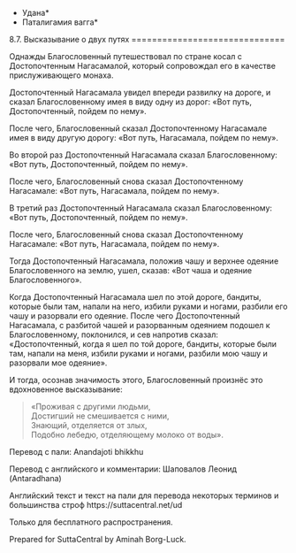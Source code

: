 * Удана*
* Паталигамия вагга*

8\.7\. Высказывание о двух путях
\=\=\=\=\=\=\=\=\=\=\=\=\=\=\=\=\=\=\=\=\=\=\=\=\=\=\=\=\=\=

Однажды Благословенный путешествовал по стране косал с Достопочтенным Нагасамалой, который сопровождал его в качестве прислуживающего монаха\.

Достопочтенный Нагасамала увидел впереди развилку на дороге, и сказал Благословенному имея в виду одну из дорог: «Вот путь, Достопочтенный, пойдем по нему»\.

После чего, Благословенный сказал Достопочтенному Нагасамале имея в виду другую дорогу: «Вот путь, Нагасамала, пойдем по нему»\.

Во второй раз Достопочтенный Нагасамала сказал Благословенному: «Вот путь, Достопочтенный, пойдем по нему»\.

После чего, Благословенный снова сказал Достопочтенному Нагасамале: «Вот путь, Нагасамала, пойдем по нему»\.

В третий раз Достопочтенный Нагасамала сказал Благословенному: «Вот путь, Достопочтенный, пойдем по нему»\.

После чего, Благословенный снова сказал Достопочтенному Нагасамале: «Вот путь, Нагасамала, пойдем по нему»\.

Тогда Достопочтенный Нагасамала, положив чашу и верхнее одеяние Благословенного на землю, ушел, сказав: «Вот чаша и одеяние Благословенного»\.

Когда Достопочтенный Нагасамала шел по этой дороге, бандиты, которые были там, напали на него, избили руками и ногами, разбили его чашу и разорвали его одеяние\. После чего Достопочтенный Нагасамала, с разбитой чашей и разорванным одеянием подошел к Благословенному, поклонился, и сев напротив сказал: «Достопочтенный, когда я шел по той дороге, бандиты, которые были там, напали на меня, избили руками и ногами, разбили мою чашу и разорвали мое одеяние»\.

И тогда, осознав значимость этого, Благословенный произнёс это вдохновенное высказывание:

> «Проживая с другими людьми,  
> Достигший не смешивается с ними,  
> Знающий, отделяется от злых,  
> Подобно лебедю, отделяющему молоко от воды»\.

Перевод с пали: Anandajoti bhikkhu

Перевод с английского и комментарии: Шаповалов Леонид \(Antaradhana\)

Английский текст и текст на пали для перевода некоторых терминов и большинства строф https://suttacentral\.net/ud

  

Только для бесплатного распространения\.

  

Prepared for SuttaCentral by Aminah Borg\-Luck\.